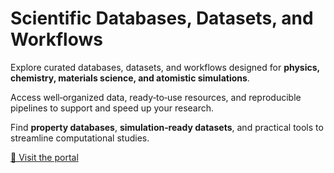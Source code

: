 # Scientific Databases, Datasets, and Workflows

Explore curated databases, datasets, and workflows designed for **physics, chemistry, materials science, and atomistic simulations**.  

Access well‑organized data, ready‑to‑use resources, and reproducible pipelines to support and speed up your research.  

Find **property databases**, **simulation‑ready datasets**, and practical tools to streamline computational studies.  

<a href="https://manoarphy.github.io/Scientific-Databases-Datasets-and-Workflows/" target="_blank">🔗 Visit the portal</a>

<!--<a href="https://manoarphy.github.io/Scientific-Databases-Datasets-and-Workflows/" target="_blank" onclick="window.open(this.href, '_blank'); return false;">🔗 Visit the portal</a> -->
